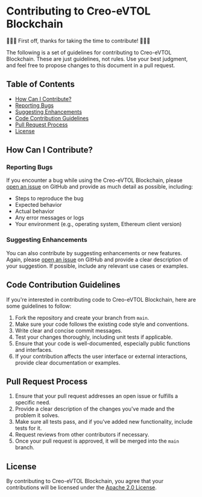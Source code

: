 # Contributing to Creo-eVTOL Blockchain

🫴🏾🎉 First off, thanks for taking the time to contribute! 🎉👇🏾

The following is a set of guidelines for contributing to Creo-eVTOL Blockchain. These are just guidelines, not rules. Use your best judgment, and feel free to propose changes to this document in a pull request.

## Table of Contents

- [How Can I Contribute?](#how-can-i-contribute)
- [Reporting Bugs](#reporting-bugs)
- [Suggesting Enhancements](#suggesting-enhancements)
- [Code Contribution Guidelines](#code-contribution-guidelines)
- [Pull Request Process](#pull-request-process)
- [License](#license)

## How Can I Contribute?

### Reporting Bugs

If you encounter a bug while using the Creo-eVTOL Blockchain, please [open an issue](https://github.com/creo-evtol/blockchain-project/issues) on GitHub and provide as much detail as possible, including:

- Steps to reproduce the bug
- Expected behavior
- Actual behavior
- Any error messages or logs
- Your environment (e.g., operating system, Ethereum client version)

### Suggesting Enhancements

You can also contribute by suggesting enhancements or new features. Again, please [open an issue](https://github.com/creo-evtol/blockchain-project/issues) on GitHub and provide a clear description of your suggestion. If possible, include any relevant use cases or examples.

## Code Contribution Guidelines

If you're interested in contributing code to Creo-eVTOL Blockchain, here are some guidelines to follow:

1. Fork the repository and create your branch from `main`.
2. Make sure your code follows the existing code style and conventions.
3. Write clear and concise commit messages.
4. Test your changes thoroughly, including unit tests if applicable.
5. Ensure that your code is well-documented, especially public functions and interfaces.
6. If your contribution affects the user interface or external interactions, provide clear documentation or examples.

## Pull Request Process

1. Ensure that your pull request addresses an open issue or fulfills a specific need.
2. Provide a clear description of the changes you've made and the problem it solves.
3. Make sure all tests pass, and if you've added new functionality, include tests for it.
4. Request reviews from other contributors if necessary.
5. Once your pull request is approved, it will be merged into the `main` branch.

## License

By contributing to Creo-eVTOL Blockchain, you agree that your contributions will be licensed under the [Apache 2.0 License](https://opensource.org/licenses/Apache).
